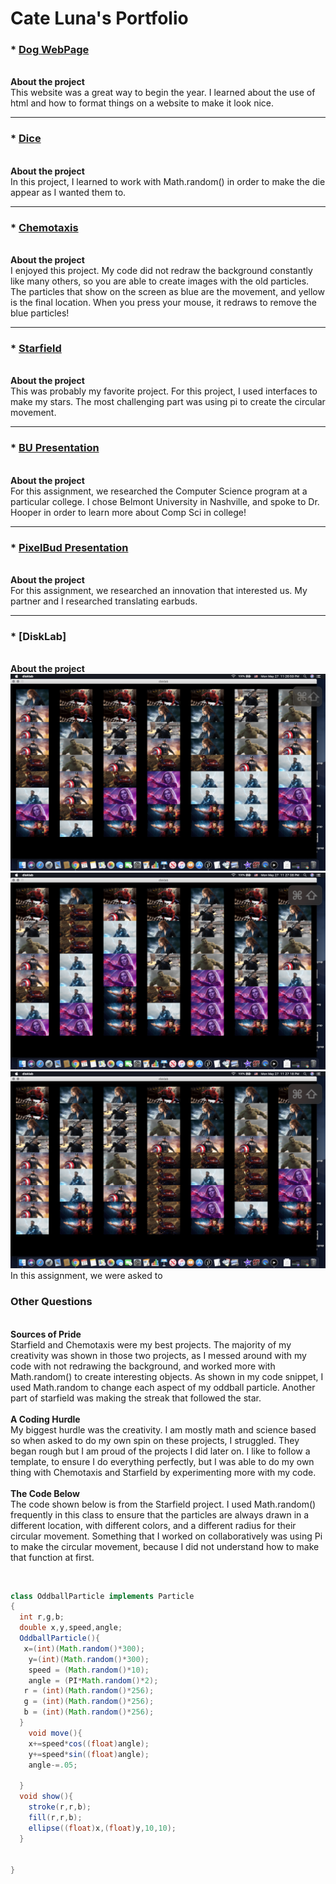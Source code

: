 # Cate Luna's Portfolio

### * [Dog WebPage](https://lunac25.github.io/testWeb/doggos.html)
<br>__About the project__
<br>  This website was a great way to begin the year.  I learned about the use of html and how to format things on a website to make it look nice.
***
### * [Dice](https://lunac25.github.io/dice3/)
<br>__About the project__
<br>In this project, I learned to work with Math.random() in order to make the die appear as I wanted them to. 
***
### * [Chemotaxis](https://lunac25.github.io/chemotaxis4/)
<br>__About the project__
<br>I enjoyed this project.  My code did not redraw the background constantly like many others, so you are able to create images with the old particles.  The particles that show on the screen as blue are the movement, and yellow is the final location.  When you press your mouse, it redraws to remove the blue particles!
***
### * [Starfield](https://lunac25.github.io/starfield5/)
<br>__About the project__
<br>This was probably my favorite project.  For this project, I used interfaces to make my stars.  The most challenging part was using pi to create the circular movement.
***
### * [BU Presentation](https://lunac25.github.io/collegepage/)
<br>__About the project__
<br>For this assignment, we researched the Computer Science program at a particular college. I chose Belmont University in Nashville, and spoke to Dr. Hooper in order to learn more about Comp Sci in college!
***
### * [PixelBud Presentation](https://lunac25.github.io/pixelbuds/)
<br>__About the project__
<br>For this assignment, we researched an innovation that interested us.  My partner and I researched translating earbuds.
***
### * [DiskLab]
<br>__About the project__
<br>![alt text](https://github.com/LunaC25/csPortfolio/blob/gh-pages/Screen%20Shot%202019-05-27%20at%2011.26.59%20PM.png "Screen Shot 2019-05-27 at 11.26.59 PM.png")
<br>![alt text](https://github.com/LunaC25/csPortfolio/blob/gh-pages/Screen%20Shot%202019-05-27%20at%2011.27.08%20PM.png "Screen Shot 2019-05-27 at 11.27.08 PM.png")
<br>![alt text](https://github.com/LunaC25/csPortfolio/blob/gh-pages/Screen%20Shot%202019-05-27%20at%2011.27.18%20PM.png "Screen Shot 2019-05-27 at 11.27.18 PM.png")
<br>In this assignment, we were asked to 


### Other Questions
<br>__Sources of Pride__
<br>Starfield and Chemotaxis were my best projects.  The majority of my creativity was shown in those two projects, as I messed around with my code with not redrawing the background, and worked more with Math.random() to create interesting objects.  As shown in my code snippet, I used Math.random to change each aspect of my oddball particle.  Another part of starfield was making the streak that followed the star.  
<br>__A Coding Hurdle__
<br>My biggest hurdle was the creativity.  I am mostly math and science based so when asked to do my own spin on these projects, I struggled.  They began rough but I am proud of the projects I did later on.  I like to follow a template, to ensure I do everything perfectly, but I was able to do my own thing with Chemotaxis and Starfield by experimenting more with my code.  
<br>__The Code Below__
<br>The code shown below is from the Starfield project.  I used Math.random() frequently in this class to ensure that the particles are always drawn in a different location, with different colors, and a different radius for their circular movement.  Something that I worked on collaboratively was using Pi to make the circular movement, because I did not understand how to make that function at first.    



<br>




```Java
class OddballParticle implements Particle
{
  int r,g,b;
  double x,y,speed,angle;
  OddballParticle(){
   x=(int)(Math.random()*300);
    y=(int)(Math.random()*300);
    speed = (Math.random()*10);
    angle = (PI*Math.random()*2);
   r = (int)(Math.random()*256);
   g = (int)(Math.random()*256);
   b = (int)(Math.random()*256);
  }
    void move(){
    x+=speed*cos((float)angle);
    y+=speed*sin((float)angle);
    angle-=.05;
    
  }
  void show(){
    stroke(r,r,b);
    fill(r,r,b);
    ellipse((float)x,(float)y,10,10);
  }
  

}
```
